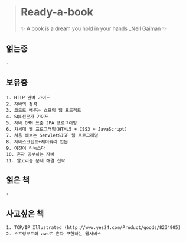 ># Ready-a-book
>✨ A book is a dream you hold in your hands _Neil Gaiman ✨



## 읽는중
    -



## 보유중
    1. HTTP 완벽 가이드
    2. 자바의 정석
    3. 코드로 배우는 스프링 웹 프로젝트
    4. SQL전문가 가이드
    5. 자바 ORM 표준 JPA 프로그래밍
    6. 차세대 웹 프로그래밍(HTML5 + CSS3 + JavaScript)
    7. 처음 해보는 Servlet&JSP 웹 프로그래밍
    8. 자바스크립트+제이쿼리 입문
    9. 이것이 리눅스다
    10. 혼자 공부하는 자바
    11. 알고리즘 문제 해결 전략



## 읽은 책
    -


## 사고싶은 책
    1. TCP/IP Illustrated (http://www.yes24.com/Product/goods/8234905)
    2. 스프링부트와 aws로 혼자 구현하는 웹서비스
